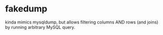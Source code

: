 # fakedump
kinda mimics mysqldump, but allows filtering columns AND rows (and joins) by running arbitrary MySQL query. 
